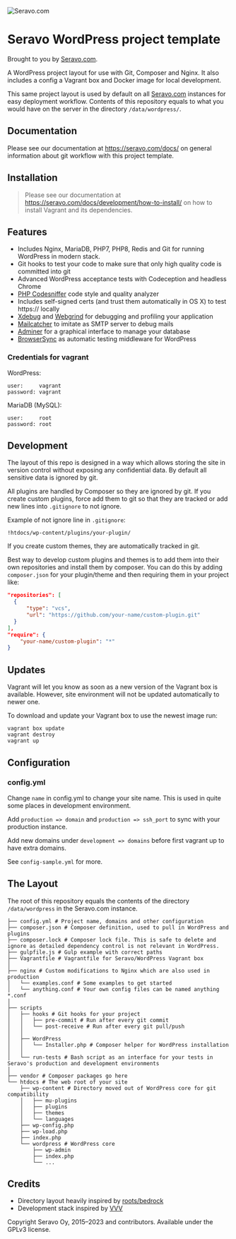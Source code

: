 ![Seravo.com](https://seravo.com/wp-content/themes/seravo/images/seravo-banner-808x300.png)

# Seravo WordPress project template

Brought to you by [Seravo.com](https://seravo.com).

A WordPress project layout for use with Git, Composer and Nginx. It also
includes a config a Vagrant box and Docker image for local development.

This same project layout is used by default on all
[Seravo.com](https://seravo.com) instances for easy deployment workflow.
Contents of this repository equals to what you would have on the server in the
directory `/data/wordpress/`.


## Documentation

Please see our documentation at https://seravo.com/docs/ on general information
about git workflow with this project template.


## Installation

> Please see our documentation at
> https://seravo.com/docs/development/how-to-install/ on how to install Vagrant
> and its dependencies.


## Features

* Includes Nginx, MariaDB, PHP7, PHP8, Redis and Git for running WordPress in
  modern stack.
* Git hooks to test your code to make sure that only high quality code is
  committed into git
* Advanced WordPress acceptance tests with Codeception and headless Chrome
* [PHP Codesniffer](https://github.com/squizlabs/PHP_CodeSniffer) code style
  and quality analyzer
* Includes self-signed certs (and trust them automatically in OS X) to test
  https:// locally
* [Xdebug](http://xdebug.org/) and
  [Webgrind](https://code.google.com/p/webgrind/) for debugging and profiling
  your application
* [Mailcatcher](http://mailcatcher.me/) to imitate as SMTP server to debug
  mails
* [Adminer](http://www.adminer.org/) for a graphical interface to manage your
  database
* [BrowserSync](http://browsersync.io) as automatic testing middleware for
  WordPress


### Credentials for vagrant

WordPress:

```
user:     vagrant
password: vagrant
```

MariaDB (MySQL):

```
user:     root
password: root
```


## Development

The layout of this repo is designed in a way which allows storing the site in
version control without exposing any confidential data. By default all
sensitive data is ignored by git.

All plugins are handled by Composer so they are ignored by git. If you create
custom plugins, force add them to git so that they are tracked or add new lines
into `.gitignore` to not ignore.

Example of not ignore line in `.gitignore`:

    !htdocs/wp-content/plugins/your-plugin/

If you create custom themes, they are automatically tracked in git.

Best way to develop custom plugins and themes is to add them into their own
repositories and install them by composer.  You can do this by adding
`composer.json` for your plugin/theme and then requiring them in your project
like:

```json
"repositories": [
  {
      "type": "vcs",
      "url": "https://github.com/your-name/custom-plugin.git"
  }
],
"require": {
    "your-name/custom-plugin": "*"
}
```


## Updates

Vagrant will let you know as soon as a new version of the Vagrant box is
available. However, site environment will not be updated automatically to newer
one.

To download and update your Vagrant box to use the newest image run:

    vagrant box update
    vagrant destroy
    vagrant up


## Configuration

### config.yml

Change `name` in config.yml to change your site name. This is used in quite
some places in development environment.

Add `production => domain` and `production => ssh_port` to sync with your
production instance.

Add new domains under `development => domains` before first vagrant up to have
extra domains.

See `config-sample.yml` for more.

## The Layout

The root of this repository equals the contents of the directory
`/data/wordpress` in the Seravo.com instance.

```
├── config.yml # Project name, domains and other configuration
├── composer.json # Composer definition, used to pull in WordPress and plugins
├── composer.lock # Composer lock file. This is safe to delete and ignore as detailed dependency control is not relevant in WordPress.
├── gulpfile.js # Gulp example with correct paths
├── Vagrantfile # Vagrantfile for Seravo/WordPress Vagrant box
│
├── nginx # Custom modifications to Nginx which are also used in production
│   └── examples.conf # Some examples to get started
│   └── anything.conf # Your own config files can be named anything *.conf
│
├── scripts
│   ├── hooks # Git hooks for your project
│   │   ├── pre-commit # Run after every git commit
│   │   └── post-receive # Run after every git pull/push
│   │
│   ├── WordPress
│   │   └── Installer.php # Composer helper for WordPress installation
│   │
│   └── run-tests # Bash script as an interface for your tests in Seravo's production and development environments
│
├── vendor # Composer packages go here
└── htdocs # The web root of your site
    ├── wp-content # Directory moved out of WordPress core for git compatibility
    │   ├── mu-plugins
    │   ├── plugins
    │   ├── themes
    │   └── languages
    ├── wp-config.php
    ├── wp-load.php
    ├── index.php
    └── wordpress # WordPress core
        ├── wp-admin
        ├── index.php
        └── ...
```

## Credits

* Directory layout heavily inspired by
  [roots/bedrock](https://github.com/roots/bedrock)
* Development stack inspired by
  [VVV](https://github.com/Varying-Vagrant-Vagrants/VVV)

Copyright Seravo Oy, 2015–2023 and contributors. Available under the GPLv3
license.